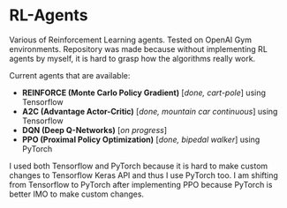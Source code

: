 # RL-Agents

Various of Reinforcement Learning agents. Tested on OpenAI Gym environments.
Repository was made because without implementing RL agents by myself, it is hard to grasp how the algorithms really work.

Current agents that are available:
  - **REINFORCE (Monte Carlo Policy Gradient)** [*done, cart-pole*] using Tensorflow
  - **A2C (Advantage Actor-Critic)** [*done, mountain car continuous*] using Tensorflow
  - **DQN (Deep Q-Networks)** [*on progress*]
  - **PPO (Proximal Policy Optimization)** [*done, bipedal walker*] using PyTorch
  
I used both Tensorflow and PyTorch because it is hard to make custom changes to Tensorflow Keras API and thus I use PyTorch too.
I am shifting from Tensorflow to PyTorch after implementing PPO because PyTorch is better IMO to make custom changes.
